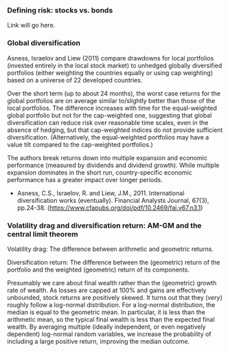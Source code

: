 ### Defining risk: stocks vs. bonds

Link will go here.

### Global diversification

Asness, Israelov and Liew (2011) compare drawdowns for local portfolios (invested entirely in the local stock market) to unhedged globally diversified portfolios (either weighting the countries equally or using cap weighting) based on a universe of 22 developed countries.

Over the short term (up to about 24 months), the worst case returns for the global portfolios are on average similar to/slightly better than those of the local portfolios. The difference increases with time for the equal-weighted global portfolio but not for the cap-weighted one, suggesting that global diversification can reduce risk over reasonable time scales, even in the absence of hedging, but that cap-weighted indices do not provide sufficient diversification. (Alternatively, the equal-weighted portfolios may have a value tilt compared to the cap-weighted portfolios.)

The authors break returns down into multiple expansion and economic performance (measured by dividends and dividend growth). While multiple expansion dominates in the short run, country-specific economic performance has a greater impact over longer periods.

* Asness, C.S., Israelov, R. and Liew, J.M., 2011. International diversification works (eventually). Financial Analysts Journal, 67(3), pp.24-38. (https://www.cfapubs.org/doi/pdf/10.2469/faj.v67.n3.1)

### Volatility drag and diversification return: AM-GM and the central limit theorem

Volatility drag: The difference between arithmetic and geometric returns.

Diversification return: The difference between the (geometric) return of the portfolio and the weighted (geometric) return of its components.

Presumably we care about final wealth rather than the (geometric) growth rate of wealth. As losses are capped at 100% and gains are effectively unbounded, stock returns are positively skewed. It turns out that they (*very*) roughly follow a log-normal distribution. For a log-normal distribution, the median is equal to the geometric mean. In particular, it is less than the arithmetic mean, so the typical final wealth is less than the expected final wealth. By averaging multiple (ideally independent, or even negatively dependent) log-normal random variables, we increase the probability of including a large positive return, improving the median outcome.
